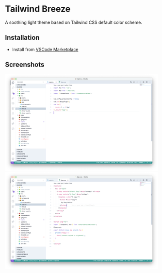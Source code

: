 # Tailwind Breeze

A soothing light theme based on Tailwind CSS default color scheme.

## Installation

- Install from [VSCode Marketplace](https://marketplace.visualstudio.com/items?itemName=praveenpuglia.tailwind-breeze)

## Screenshots

![](https://github.com/praveenpuglia/tailwind-breeze/raw/master/vscode/tailwind-breeze/screenshots/1.png)
![](https://github.com/praveenpuglia/tailwind-breeze/raw/master/vscode/tailwind-breeze/screenshots/2.png)
